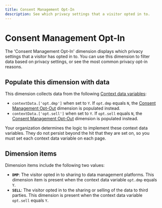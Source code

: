 ```yaml
---
title: Consent Management Opt-In
description: See which privacy settings that a visitor opted in to.
---
```

# Consent Management Opt-In

The 'Consent Management Opt-In' dimension displays which privacy settings that a visitor has opted in to. You can use this dimension to filter data based on privacy settings, or see the most common privacy opt-in reasons.

## Populate this dimension with data

This dimension collects data from the following [Context data variables](/help/implement/vars/page-vars/contextdata.md):

* `contextData.['opt.dmp']` when set to `Y`. If `opt.dmp` equals `N`, the [Consent Management Opt-Out](cm-opt-out.md) dimension is populated instead.
* `contextData.['opt.sell']` when set to `Y`. If `opt.sell` equals `N`, the [Consent Management Opt-Out](cm-opt-out.md) dimension is populated instead.

Your organization determines the logic to implement these context data variables. They do not persist beyond the hit that they are set on, so you must set each context data variable on each page.

## Dimension items

Dimension items include the following two values:

* **`DMP`**: The visitor opted in to sharing to data management platforms. This dimension item is present when the context data variable `opt.dmp` equals `Y`.
* **`SELL`**: The visitor opted in to the sharing or selling of the data to third parties. This dimension is present when the context data variable `opt.sell` equals `Y`.
